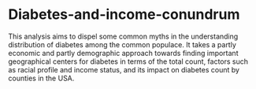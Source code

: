 # Diabetes-and-income-conundrum
This analysis aims to dispel some common myths in the understanding distribution of diabetes among the common populace. It takes a partly economic and partly demographic approach towards finding important geographical centers for diabetes in terms of the total count, factors such as racial profile and income status, and its impact on diabetes count by counties in the USA. 
